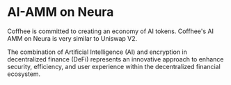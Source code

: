 # AI-AMM on Neura


Coffhee is committed to creating an economy of AI tokens. Coffhee's AI AMM on Neura is very similar to Uniswap V2. 

The combination of Artificial Intelligence (AI) and encryption in decentralized finance (DeFi) represents an innovative approach to enhance security, efficiency, and user experience within the decentralized financial ecosystem.
